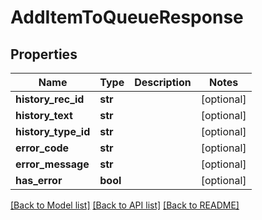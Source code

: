 # AddItemToQueueResponse

## Properties
Name | Type | Description | Notes
------------ | ------------- | ------------- | -------------
**history_rec_id** | **str** |  | [optional] 
**history_text** | **str** |  | [optional] 
**history_type_id** | **str** |  | [optional] 
**error_code** | **str** |  | [optional] 
**error_message** | **str** |  | [optional] 
**has_error** | **bool** |  | [optional] 

[[Back to Model list]](../README.md#documentation-for-models) [[Back to API list]](../README.md#documentation-for-api-endpoints) [[Back to README]](../README.md)


